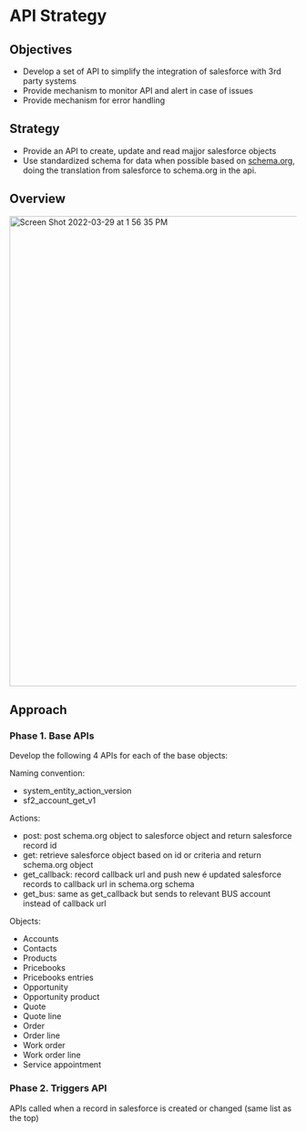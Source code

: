 # API Strategy

## Objectives
- Develop a set of API to simplify the integration of salesforce with 3rd party systems
- Provide mechanism to monitor API and alert in case of issues
- Provide mechanism for error handling

## Strategy
- Provide an API to create, update and read majjor salesforce objects
- Use standardized schema for data when possible based on [schema.org](https://schema.org/), doing the translation from salesforce to schema.org in the api.

## Overview

<img width="826" alt="Screen Shot 2022-03-29 at 1 56 35 PM" src="https://user-images.githubusercontent.com/102594797/160675083-8684016a-f342-45f7-b2dd-67796020a424.png">

## Approach

### Phase 1. Base APIs
Develop the following 4 APIs for each of the base objects:

Naming convention:
- system_entity_action_version
- sf2_account_get_v1

Actions:
- post: post schema.org object to salesforce object and return salesforce record id
- get: retrieve salesforce object based on id or criteria and return schema.org object
- get_callback: record callback url and push new é updated salesforce records to callback url in schema.org schema
- get_bus: same as get_callback but sends to relevant BUS account instead of callback url

Objects:
- Accounts
- Contacts
- Products
- Pricebooks
- Pricebooks entries
- Opportunity
- Opportunity product
- Quote
- Quote line
- Order
- Order line
- Work order
- Work order line
- Service appointment



### Phase 2. Triggers API
APIs called when a record in salesforce is created or changed
(same list as the top)

